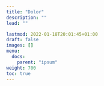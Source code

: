 ```yaml
---
title: "Dolor"
description: ""
lead: ""

lastmod: 2022-01-18T20:01:45+01:00
draft: false
images: []
menu:
  docs:
    parent: "ipsum"
weight: 700
toc: true
---
```

